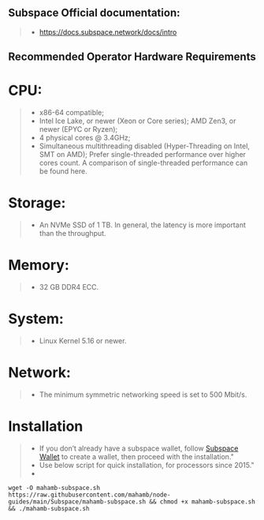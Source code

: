 ## Subspace Official documentation:
>- https://docs.subspace.network/docs/intro

## Recommended Operator Hardware Requirements 
# CPU:
>- x86-64 compatible;
>- Intel Ice Lake, or newer (Xeon or Core series); AMD Zen3, or newer (EPYC or Ryzen);
>- 4 physical cores @ 3.4GHz;
>- Simultaneous multithreading disabled (Hyper-Threading on Intel, SMT on AMD);
Prefer single-threaded performance over higher cores count. A comparison of single-threaded performance can be found here.

# Storage:
>- An NVMe SSD of 1 TB. In general, the latency is more important than the throughput.

# Memory:
>- 32 GB DDR4 ECC.

# System:
>- Linux Kernel 5.16 or newer.

# Network:
>- The minimum symmetric networking speed is set to 500 Mbit/s.

# Installation
>- If you don’t already have a subspace wallet, follow [Subspace Wallet](https://docs.subspace.network/docs/category/wallets) to create a wallet, then proceed with the installation."
>- Use below script for quick installation, for processors since 2015."
>-
```
wget -O mahamb-subspace.sh https://raw.githubusercontent.com/mahamb/node-guides/main/Subspace/mahamb-subspace.sh && chmod +x mahamb-subspace.sh && ./mahamb-subspace.sh
```


